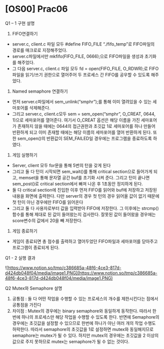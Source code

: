 # [OS00] Prac06

Q1 – 1 구현 설명

1. FIFO연결하기
- server.c, client.c 파일 모두 #define FIFO_FILE “./fifo_temp”로 FIFO파일의 경로를 매크로로 지정해주었다.
- server.c파일에서만 mkfifo(FIFO_FILE, 0666);으로 FIFO파일을 생성과 초기화를 해주었다.
- 그 다음 server.c, client.c 파일 모두 fd = open(FIFO_FILE, O_RDWR);로 FIFO파일을 읽기/쓰기 권한으로 열어주어 두 프로세스 간 FIFO를 공우할 수 있도록 해주었다.
1. Named semaphore 연결하기
- 먼저 server.c파일에서 sem_unlink(“smphr”);를 통해 이미 열려있을 수 있는 세마포어를 삭제해준다.
- 그리고 server.c, client.c모두 sem = sem_open(“smphr”, O_CREAT, 0644, 1)으로 세마포어를 열어준다. 여기서 O_CREAT 옵션은 해당 이름을 가진 세마포어가 존재하지 않을 때에는 0644의 접근권한과 초깃값 1로 세마포어를 하나 만들어 반환하게 되고 이미 존재할 때에는 해당 이름의 세마포어를 열어 반환하게 된다. 또한 sem_open()의 반환값이 SEM_FAILED일 경우에는 프로그램을 종료하도록 하였다.
1. 게임 실행하기
- Server, client 모두 for문을 통해 5번의 턴을 갖게 된다
- 그리고 둘 다 턴이 시작되면 sem_wait()를 통해 critical section으로 들어가게 되고, memset을 통해 문자열 공간 buf를 초기화 시켜 준다. 그리고 턴이 끝나면 sem_post()로 critical section에서 빠져 나온 후 1초동안 정지하게 된다.
- 둘 다 critical section에 진입한 이후 먼저 FIFO를 읽어와 buf에 저장하고 저장된 내용을 화면에 출력한다. 다만 server의 경우 첫 턴의 경우 읽어올 값이 없기 때문에 첫 턴이 아닌 경우에만 FIFO를 읽어온다
- 그리고 둘 다 사용자로부터 값을 입력받아 FIFO에 저장한다. 그 이후에는 strcmp()함수를 통해 제대로 된 값이 들어왔는지 검사한다. 잘못된 값이 들어왔을 경우에는 score변수의 값에서 20을 빼 저장한다.
1. 게임 종료하기
- 게임이 종료되면 총 점수를 출력하고 열어두었던 FIFO파일과 세마포어를 닫아주고 프로그램이 종료되게 된다.

Q1 - 2 실행 결과

![https://www.notion.so/tmp/c386685a-48f6-4ce3-817d-d424db048f04/media/image1.PNG](https://www.notion.so/tmp/c386685a-48f6-4ce3-817d-d424db048f04/media/image1.PNG)

Q2 Mutex와 Semaphore 설명

1. 공통점 : 둘 다 어떤 작업을 수행할 수 있는 프로세스의 개수를 제한시킨다는 점에서 공통점을 가진다
2. 차이점 : Mutex의 경우에는 binary semaphore와 동일하게 동작한다. 따라서 한번에 하나의 프로세스만 해당 작업을 수행할 수 있도록 한다. 반면에 Semaphore의 경우에는 초깃값을 설정할 수 있으므로 한번에 하나가 아닌 여러 개의 작업 수행도 허락한다. 따라서 semaphore의 초깃값을 1로 설정하면 mutex와 동일해지므로 semaphore는 mutex가 될 수 있다. 하지만 mutex의 경우에는 초깃값을 2 이상의 값으로 주지 못하므로 mutex는 semaphore가 될 수 없는 것이다.